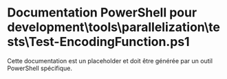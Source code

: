# Documentation PowerShell pour development\tools\parallelization\tests\Test-EncodingFunction.ps1

Cette documentation est un placeholder et doit être générée par un outil PowerShell spécifique.
